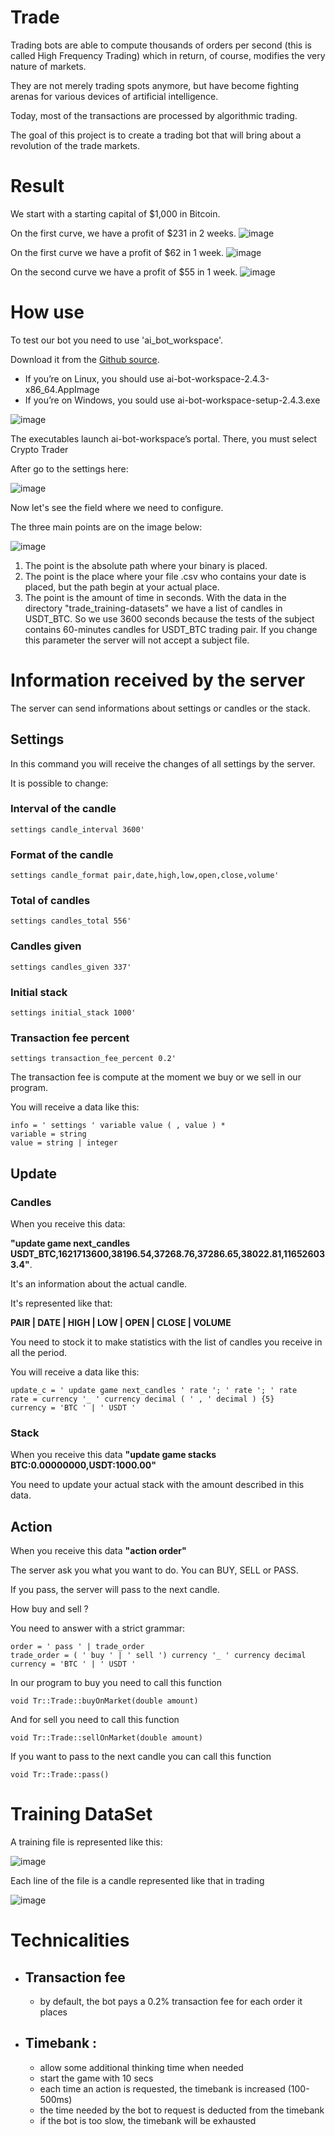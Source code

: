 # Trade

Trading bots are able to compute thousands of orders per second (this is called High Frequency Trading)
which in return, of course, modifies the very nature of markets.

They are not merely trading spots anymore, but have become fighting arenas for various devices of artificial
intelligence.

Today, most of the transactions are processed by algorithmic trading.

The goal of this project is to create a trading bot that will bring about a revolution of the trade markets.

# Result

We start with a starting capital of $1,000 in Bitcoin.

On the first curve, we have a profit of $231 in 2 weeks.
![image](https://github.com/user-attachments/assets/58a99366-d41e-4a78-a47b-197ef6d9a57a)

On the first curve we have a profit of $62 in 1 week.
![image](https://github.com/user-attachments/assets/575bcbab-eea8-45cc-b323-569735a4bb63)

On the second curve we have a profit of $55 in 1 week.
![image](https://github.com/user-attachments/assets/58eed9a1-4fab-4005-a0a2-ab6ba1916038)

# How use

To test our bot you need to use 'ai_bot_workspace'.

Download it from the [Github source](https://github.com/jmerle/ai-bot-workspace/releases/).

- If you’re on Linux, you should use ai-bot-workspace-2.4.3-x86_64.AppImage
- If you’re on Windows, you sould use ai-bot-workspace-setup-2.4.3.exe

![image](https://github.com/user-attachments/assets/109bef01-c322-424f-8386-19abe539ca51)

The executables launch ai-bot-workspace’s portal. There, you must select Crypto Trader

After go to the settings here:

![image](https://github.com/user-attachments/assets/0b3c229c-5fd3-467a-a350-69ea1a7ea801)

Now let's see the field where we need to configure.

The three main points are on the image below:

![image](https://github.com/user-attachments/assets/d1319912-160d-49a2-9ebf-5fcda78e4e68)

1) The point is the absolute path where your binary is placed.
2) The point is the place where your file .csv who contains your date is placed, but the path begin at your actual place.
3) The point is the amount of time in seconds. With the data in the directory "trade_training-datasets" we have a list of candles in USDT_BTC. So we use 3600 seconds because the tests of the subject contains 60-minutes candles for USDT_BTC trading pair. If you change this parameter the server will not accept a subject file.

# Information received by the server

The server can send informations about settings or candles or the stack.

## Settings

In this command you will receive the changes of all settings by the server.

It is possible to change:

### Interval of the candle
```
settings candle_interval 3600'
```

### Format of the candle
```
settings candle_format pair,date,high,low,open,close,volume'
```

### Total of candles
```
settings candles_total 556'
```

### Candles given
```
settings candles_given 337'
```

### Initial stack
```
settings initial_stack 1000'
```

### Transaction fee percent
```
settings transaction_fee_percent 0.2'
```
The transaction fee is compute at the moment we buy or we sell in our program.

You will receive a data like this:
```
info = ' settings ' variable value ( , value ) *
variable = string
value = string | integer
```

## Update

### Candles

When you receive this data:

**"update game next_candles USDT_BTC,1621713600,38196.54,37268.76,37286.65,38022.81,116526033.4"**.

It's an information about the actual candle.

It's represented like that:

**PAIR | DATE | HIGH | LOW | OPEN | CLOSE | VOLUME**

You need to stock it to make statistics with the list of candles you receive in all the period.

You will receive a data like this:
```
update_c = ' update game next_candles ' rate '; ' rate '; ' rate
rate = currency '_ ' currency decimal ( ' , ' decimal ) {5}
currency = 'BTC ' | ' USDT '
```

### Stack

When you receive this data **"update game stacks BTC:0.00000000,USDT:1000.00"**

You need to update your actual stack with the amount described in this data.

## Action

When you receive this data **"action order"**

The server ask you what you want to do.
You can BUY, SELL or PASS.

If you pass, the server will pass to the next candle.

How buy and sell ?

You need to answer with a strict grammar:

```
order = ' pass ' | trade_order
trade_order = ( ' buy ' | ' sell ') currency '_ ' currency decimal
currency = 'BTC ' | ' USDT '
```

In our program to buy you need to call this function
```
void Tr::Trade::buyOnMarket(double amount)
```

And for sell you need to call this function
```
void Tr::Trade::sellOnMarket(double amount)
```

If you want to pass to the next candle you can call this function
```
void Tr::Trade::pass()
```

# Training DataSet

A training file is represented like this:

![image](https://github.com/user-attachments/assets/530e4866-6cf8-46fe-bdd4-ab8a1649be2a)

Each line of the file is a candle represented like that in trading

![image](https://github.com/user-attachments/assets/d1a259a2-e581-4e43-a006-044d473a2734)

# Technicalities

- ## Transaction fee
    - by default, the bot pays a 0.2% transaction fee for each order it places

- ## Timebank :
    - allow some additional thinking time when needed
    - start the game with 10 secs
    - each time an action is requested, the timebank is increased (100-500ms)
    - the time needed by the bot to request is deducted from the timebank
    - if the bot is too slow, the timebank will be exhausted
